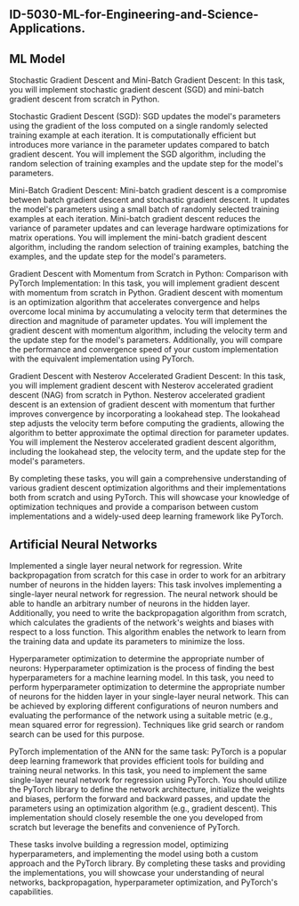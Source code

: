 ## ID-5030-ML-for-Engineering-and-Science-Applications.

## ML Model ##
Stochastic Gradient Descent and Mini-Batch Gradient Descent:
In this task, you will implement stochastic gradient descent (SGD) and mini-batch gradient descent from scratch in Python.

Stochastic Gradient Descent (SGD): SGD updates the model's parameters using the gradient of the loss computed on a single randomly selected training example at each iteration. It is computationally efficient but introduces more variance in the parameter updates compared to batch gradient descent. You will implement the SGD algorithm, including the random selection of training examples and the update step for the model's parameters.

Mini-Batch Gradient Descent: Mini-batch gradient descent is a compromise between batch gradient descent and stochastic gradient descent. It updates the model's parameters using a small batch of randomly selected training examples at each iteration. Mini-batch gradient descent reduces the variance of parameter updates and can leverage hardware optimizations for matrix operations. You will implement the mini-batch gradient descent algorithm, including the random selection of training examples, batching the examples, and the update step for the model's parameters.

Gradient Descent with Momentum from Scratch in Python: Comparison with PyTorch Implementation:
In this task, you will implement gradient descent with momentum from scratch in Python. Gradient descent with momentum is an optimization algorithm that accelerates convergence and helps overcome local minima by accumulating a velocity term that determines the direction and magnitude of parameter updates. You will implement the gradient descent with momentum algorithm, including the velocity term and the update step for the model's parameters. Additionally, you will compare the performance and convergence speed of your custom implementation with the equivalent implementation using PyTorch.

Gradient Descent with Nesterov Accelerated Gradient Descent:
In this task, you will implement gradient descent with Nesterov accelerated gradient descent (NAG) from scratch in Python. Nesterov accelerated gradient descent is an extension of gradient descent with momentum that further improves convergence by incorporating a lookahead step. The lookahead step adjusts the velocity term before computing the gradients, allowing the algorithm to better approximate the optimal direction for parameter updates. You will implement the Nesterov accelerated gradient descent algorithm, including the lookahead step, the velocity term, and the update step for the model's parameters.

By completing these tasks, you will gain a comprehensive understanding of various gradient descent optimization algorithms and their implementations both from scratch and using PyTorch. This will showcase your knowledge of optimization techniques and provide a comparison between custom implementations and a widely-used deep learning framework like PyTorch.






## Artificial Neural Networks ##

Implemented a single layer neural network for regression. Write backpropagation from scratch for this case in order to work for an arbitrary number of neurons in the hidden layers:
This task involves implementing a single-layer neural network for regression. The neural network should be able to handle an arbitrary number of neurons in the hidden layer. Additionally, you need to write the backpropagation algorithm from scratch, which calculates the gradients of the network's weights and biases with respect to a loss function. This algorithm enables the network to learn from the training data and update its parameters to minimize the loss.

Hyperparameter optimization to determine the appropriate number of neurons:
Hyperparameter optimization is the process of finding the best hyperparameters for a machine learning model. In this task, you need to perform hyperparameter optimization to determine the appropriate number of neurons for the hidden layer in your single-layer neural network. This can be achieved by exploring different configurations of neuron numbers and evaluating the performance of the network using a suitable metric (e.g., mean squared error for regression). Techniques like grid search or random search can be used for this purpose.

PyTorch implementation of the ANN for the same task:
PyTorch is a popular deep learning framework that provides efficient tools for building and training neural networks. In this task, you need to implement the same single-layer neural network for regression using PyTorch. You should utilize the PyTorch library to define the network architecture, initialize the weights and biases, perform the forward and backward passes, and update the parameters using an optimization algorithm (e.g., gradient descent). This implementation should closely resemble the one you developed from scratch but leverage the benefits and convenience of PyTorch.

These tasks involve building a regression model, optimizing hyperparameters, and implementing the model using both a custom approach and the PyTorch library. By completing these tasks and providing the implementations, you will showcase your understanding of neural networks, backpropagation, hyperparameter optimization, and PyTorch's capabilities.

